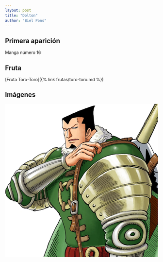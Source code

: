 ```yaml
---
layout: post
title: "Dolton"
author: "Biel Pons"
---
```


## Primera aparición

Manga número 16

## Fruta

[Fruta Toro-Toro]({% link frutas/toro-toro.md %})

## Imágenes

![Imágen de Dolton](/images/dolton.webp "Imágen de Dolton")
